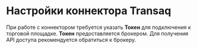 # Настройки коннектора Transaq

При работе с коннектором требуется указать **Токен** для подключения к торговой площадке. **Токен** предоставляется брокером. Для получения API доступа рекомендуется обратиться к брокеру.
